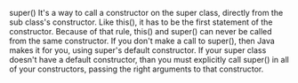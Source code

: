 super()
It's a way to call a constructor on the super class, directly from the sub class's constructor.
Like this(), it has to be the first statement of the constructor.
Because of that rule, this() and super() can never be called from the same constructor.
If you don't make a call to super(), then Java makes it for you, using super's default constructor. 
If your super class doesn't have a default constructor, than you must 
    explicitly call super() in all of your constructors, passing the right arguments to that constructor.
